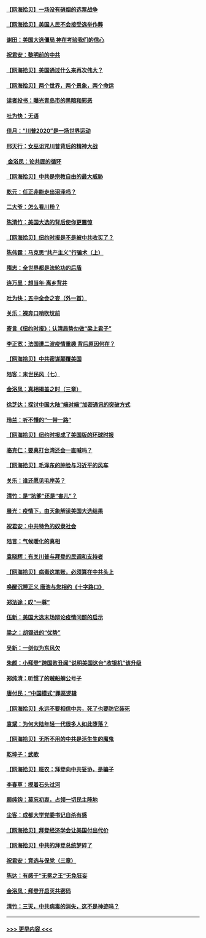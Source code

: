 #### [【网海拾贝】一场没有硝烟的选票战争](../pages/nsc993/n12531883.md?t=11071802) 
#### [【网海拾贝】美国人民不会接受选举作弊](../pages/nsc993/n12528850.md?t=11071802) 
#### [谢田：美国大选僵局 神在考验我们的信心](../pages/nsc993/n12527932.md?t=11071802) 
#### [祝君安：黎明前的中共](../pages/nsc993/n12524071.md?t=11071802) 
#### [【网海拾贝】美国通过什么来再次伟大？](../pages/nsc993/n12523844.md?t=11071802) 
#### [【网海拾贝】两个世界，两个景象，两个命运](../pages/nsc993/n12521419.md?t=11071802) 
#### [读者投书：曝光青岛市的黑暗和邪恶](../pages/nsc993/n12520988.md?t=11071802) 
#### [吐为快：无语](../pages/nsc993/n12518588.md?t=11071802) 
#### [佳月：“川普2020”是一场世界运动](../pages/nsc993/n12518581.md?t=11071802) 
#### [邢天行：女巫诅咒川普背后的精神大战](../pages/nsc993/n12517257.md?t=11071802) 
#### [ 金浴凤：论共匪的循环](../pages/nsc993/n12517133.md?t=11071802) 
#### [【网海拾贝】中共是宗教自由的最大威胁](../pages/nsc993/n12516879.md?t=11071802) 
#### [乾元：任正非能走出沼泽吗？](../pages/nsc993/n12515831.md?t=11071802) 
#### [二大爷：怎么看川粉？](../pages/nsc993/n12515820.md?t=11071802) 
#### [陈清竹：美国大选的背后使你更震惊](../pages/nsc993/n12515589.md?t=11071802) 
#### [【网海拾贝】纽约时报是不是被中共收买了？](../pages/nsc993/n12515122.md?t=11071802) 
#### [陈伟霆：马克思“共产主义”行骗术（上）](../pages/nsc993/n12510217.md?t=11071802) 
#### [隋志：全世界都是法轮功的后盾](../pages/nsc993/n12510636.md?t=11071802) 
#### [连万里：想当年‧离乡背井](../pages/nsc993/n12510623.md?t=11071802) 
#### [吐为快：五中全会之妄（外一首）](../pages/nsc993/n12510470.md?t=11071802) 
#### [关乐：裸奔口哨吹坟前](../pages/nsc993/n12510403.md?t=11071802) 
#### [寄言《纽约时报》：认清局势勿做“梁上君子”](../pages/nsc993/n12510042.md?t=11071802) 
#### [李正宽：法国遭二波疫情重袭 背后原因何在？](../pages/nsc993/n12509971.md?t=11071802) 
#### [【网海拾贝】中共密谋颠覆美国](../pages/nsc993/n12509816.md?t=11071802) 
#### [陆客：末世民风（七）](../pages/nsc993/n12507822.md?t=11071802) 
#### [金浴凤：真相揭盖之时（三章）](../pages/nsc993/n12507804.md?t=11071802) 
#### [徐芝达：探讨中国大陆“端对端”加密通讯的突破方式](../pages/nsc993/n12507682.md?t=11071802) 
#### [玲兰：听不懂的“一带一路”](../pages/nsc993/n12507669.md?t=11071802) 
#### [【网海拾贝】纽约时报成了美国版的环球时报](../pages/nsc993/n12507053.md?t=11071802) 
#### [骆克仁：要真打台湾还会一直喊吗？](../pages/nsc993/n12506843.md?t=11071802) 
#### [【网海拾贝】毛泽东的肿脸与习近平的风车](../pages/nsc993/n12504537.md?t=11071802) 
#### [关乐：谁还愿见毛岸英？](../pages/nsc993/n12503866.md?t=11071802) 
#### [清竹：是“坑爹”还是“害儿”？](../pages/nsc993/n12503034.md?t=11071802) 
#### [晨光：疫情下，由天象解读美国大选结果](../pages/nsc993/n12502536.md?t=11071802) 
#### [祝君安：中共特色的奴隶社会](../pages/nsc993/n12501529.md?t=11071802) 
#### [陆言：气候暖化的真相](../pages/nsc993/n12501183.md?t=11071802) 
#### [袁晓辉：有关川普与拜登的民调和支持者](../pages/nsc993/n12500433.md?t=11071802) 
#### [【网海拾贝】病毒这笔账，必须算在中共头上](../pages/nsc993/n12500320.md?t=11071802) 
#### [唤醒沉睡正义 唐浩与您相约《十字路口》](../pages/nsc993/n12497980.md?t=11071802) 
#### [郑法途：叹“一尊”](../pages/nsc993/n12498837.md?t=11071802) 
#### [伍新：美国大选末场辩论疫情问题的启示](../pages/nsc993/n12498829.md?t=11071802) 
#### [梁之：胡锡进的“优势”](../pages/nsc993/n12498780.md?t=11071802) 
#### [吴新：一剑似为东风欠](../pages/nsc993/n12498772.md?t=11071802) 
#### [朱颜：小拜登“跨国败丑闻”说明美国这台“收银机”该升级](../pages/nsc993/n12498731.md?t=11071802) 
#### [郑纯清：听惯了的贼船艄公号子](../pages/nsc993/n12498721.md?t=11071802) 
#### [唐付民：“中国模式”罪恶逻辑](../pages/nsc993/n12498310.md?t=11071802) 
#### [【网海拾贝】永远不要相信中共，死了也要防它装死](../pages/nsc993/n12498162.md?t=11071802) 
#### [袁斌：为何大陆年轻一代很多人如此堕落？](../pages/nsc993/n12495696.md?t=11071802) 
#### [【网海拾贝】无所不用的中共是活生生的魔鬼](../pages/nsc993/n12495621.md?t=11071802) 
#### [乾坤子：武歌](../pages/nsc993/n12493391.md?t=11071802) 
#### [【网海拾贝】班农：拜登向中共妥协，是骗子](../pages/nsc993/n12492877.md?t=11071802) 
#### [李春草：摸着石头过河](../pages/nsc993/n12491121.md?t=11071802) 
#### [颜纯钩：莫忘初衷，占领一切民主阵地](../pages/nsc993/n12490965.md?t=11071802) 
#### [尘客：成都大学党委书记自杀有感](../pages/nsc993/n12490950.md?t=11071802) 
#### [【网海拾贝】拜登经济学会让美国付出代价](../pages/nsc993/n12489662.md?t=11071802) 
#### [【网海拾贝】中共的拜登总统梦碎了](../pages/nsc993/n12487896.md?t=11071802) 
#### [祝君安：竞选与保党（三章）](../pages/nsc993/n12487258.md?t=11071802) 
#### [陈达：有感于“无冕之王”无免狂妄](../pages/nsc993/n12485133.md?t=11071802) 
#### [金浴凤：拜登开启灭共密码](../pages/nsc993/n12485125.md?t=11071802) 
#### [清竹：三天，中共病毒的消失，这不是神迹吗？](../pages/nsc993/n12485027.md?t=11071802) 

----
#### [ >>> 更早内容 <<< ](../indexes/nsc993-earlier.md)
